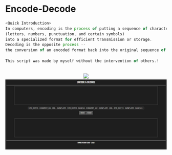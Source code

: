 # Encode-Decode

```js
<Quick Introduction>
In computers, encoding is the process of putting a sequence of characters 
(letters, numbers, punctuation, and certain symbols) 
into a specialized format for efficient transmission or storage. 
Decoding is the opposite process -- 
the conversion of an encoded format back into the original sequence of characters.

This script was made by myself without the intervention of others.!
```
<p align="center"><br>
  <a href="https://github.com/penucuriCode">
    <img src="https://lanyard-profile-readme.vercel.app/api/447411230098063362"/>
     </a>
<br>
<img src="https://github.com/SourCode-Z/Encode-Decode/blob/main/img/01.JPG">
